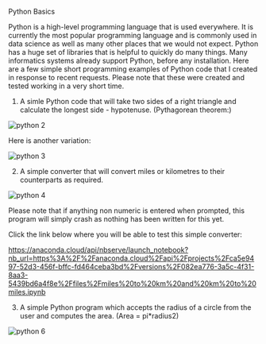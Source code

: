 
Python Basics

Python is a high-level programming language that is used everywhere. It is currently the most popular programming language and is commonly used in data science as well as many other places that we would not expect.
Python has a huge set of libraries that is helpful to quickly do many things. Many informatics systems already support Python, before any installation.
Here are a few simple short programming examples of Python code that I created in response to recent requests. Please note that these were created and tested working in a very short time.


1.	A simle Python code that will take two sides of a right triangle and calculate the longest side - hypotenuse. (Pythagorean theorem:)

![python 2](https://github.com/DanielMitchell45/Python_Exercises_19thSeptember23/assets/65592585/cfd37c6c-8c55-4f99-9099-73e01546f51b)

Here is another variation:

![python 3](https://github.com/DanielMitchell45/Python_Exercises_19thSeptember23/assets/65592585/bc884334-ffb0-45ad-a32c-9e68adcfc78c)

2.	A simple converter that will convert miles or kilometres to their counterparts as required.

![python 4](https://github.com/DanielMitchell45/Python_Exercises_19thSeptember23/assets/65592585/09e8ca1b-8cae-48ef-bf4d-564d9d61226d)

Please note that if anything non numeric is entered when prompted, this program will simply crash as nothing has been written for this yet. 

Click the link below where you will be able to test this simple converter:
  
  https://anaconda.cloud/api/nbserve/launch_notebook?nb_url=https%3A%2F%2Fanaconda.cloud%2Fapi%2Fprojects%2Fca5e9497-52d3-456f-bffc-fd464ceba3bd%2Fversions%2F082ea776-3a5c-4f31-8aa3-5439bd6a4f8e%2Ffiles%2Fmiles%20to%20km%20and%20km%20to%20miles.ipynb

  
3.	A simple Python program which accepts the radius of a circle from the user and computes the area. (Area = pi*radius2)


  ![python 6](https://github.com/DanielMitchell45/Python_Exercises_19thSeptember23/assets/65592585/79970f5e-5d2c-4648-8386-979d94a81d78)


  

